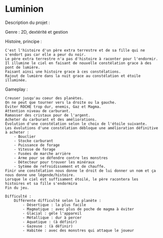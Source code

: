 # Luminion
Description du projet :

Genre : 2D, dextérité et gestion

Histoire, principe :

	C'est l'histoire d'un père extra terrestre et de sa fille qui ne s'endort pas car elle a peur du noir.
	Le père extra terrestre n'a pas d'histoire à raconter pour l'endormir.
	Il illumine le ciel en faisant de nouvelle constélation grace à des pont de lumière.
	Faisant ainsi une histoire grace à ces constélations.
	Rajout de lumière dans la nuit grace au constélation et étoile illuminée.

Gameplay :

	Creuser jusqu'au coeur des planètes.
	On ne peut que tourner vers la droite ou la gauche.
	Éviter ROCHE trop dur, enemis, Gaz et Magma.
	Attention niveau de carburant.
	Ramasser des cristaux pour de l'argent.
	Acheter du carburant et des améliorations.
	Évolution d'une constélation selon le choix de l'étoile suivante.
	Les évolutions d'une constélation débloque une amélioration définitive à acheter :
		- Bouclier
		- Stocke carburant
		- Puissance de forage
		- Vitesse de forage
		- Fusées de marche arrière
		- Arme pour se défendre contre les monstres
		- Détecteur pour trouver les minéraux
		- Sytème de refroidissement et de chauffe.
	Finir une constélation nous donne le droit de lui donner un nom et ça nous donne une légende/histoire.
	Lorsque le ciel est suffisament étoilé, le père racontera les histoires et sa fille s'endormira
	Fin du jeu.
	
	Difficulté :
		Différente difficulté selon la planète :
			- Désertique : la plus facile
			- Magmatique : avec plus de poche de magma à éviter
			- Glacial : géle l'appareil
			- Métallique : dur à percer
			- Aquatique : (à définir)
			- Gazeuse : (à définir)
			- Habitée : avec des monstres qui attaque le joueur
